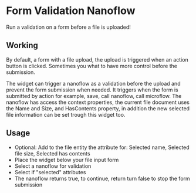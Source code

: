 # Form Validation Nanoflow

Run a validation on a form before a file is uploaded!

## Working

By default, a form with a file upload, the upload is triggered when an action button is clicked. Sometimes you what to have more control before the submission.

The widget can trigger a nanoflow as a validation before the upload and prevent the form submission when needed.
It triggers when the form is submitted by action for example, save, call nanoflow, call microflow. The nanoflow has access the context properties, the current file document uses the Name and Size, and HasContents property, in addition the new selected file information can be set trough this widget too.

## Usage

 - Optional: Add to the file entity the attribute for: Selected name, Selected file size, Selected has contents
 - Place the widget below your file input form
 - Select a nanoflow for validation
 - Select if "selected" attributes
 - The nanoflow returns true, to continue, return turn false to stop the form submission
